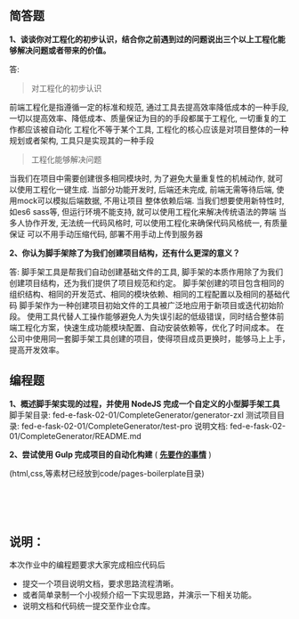 ## 简答题

**1、谈谈你对工程化的初步认识，结合你之前遇到过的问题说出三个以上工程化能够解决问题或者带来的价值。**

答:
> 对工程化的初步认识

前端工程化是指遵循一定的标准和规范, 通过工具去提高效率降低成本的一种手段,
一切以提高效率、降低成本、质量保证为目的的手段都属于工程化, 一切重复的工作都应该被自动化
工程化不等于某个工具, 工程化的核心应该是对项目整体的一种规划或者架构, 工具只是实现其的一种手段

> 工程化能够解决问题

当我们在项目中需要创建很多相同模块时, 为了避免大量重复性的机械动作, 就可以使用工程化一键生成.
当部分功能开发时, 后端还未完成, 前端无需等待后端, 使用mock可以模拟后端数据, 不用让项目 整体依赖后端.
当我们想要使用新特性时, 如es6 sass等, 但运行环境不能支持, 就可以使用工程化来解决传统语法的弊端
当多人协作开发, 无法统一代码风格时, 可以使用工程化来确保代码风格统一, 有质量保证
可以不用手动压缩代码, 部署不用手动上传到服务器
　

**2、你认为脚手架除了为我们创建项目结构，还有什么更深的意义？**

答:
脚手架工具是帮我们自动创建基础文件的工具, 脚手架的本质作用除了为我们创建项目结构，还为我们提供了项目规范和约定。
脚手架创建的项目包含相同的组织结构、相同的开发范式、相同的模块依赖、相同的工程配置以及相同的基础代码
脚手架作为一种创建项目初始文件的工具被广泛地应用于新项目或迭代初始阶段。
使用工具代替人工操作能够避免人为失误引起的低级错误，同时结合整体前端工程化方案，快速生成功能模块配置、自动安装依赖等，优化了时间成本。
在公司中使用同一套脚手架工具创建的项目，使得项目成员更换时，能够马上上手，提高开发效率。


## 编程题

**1、概述脚手架实现的过程，并使用 NodeJS 完成一个自定义的小型脚手架工具**
脚手架目录: fed-e-fask-02-01/CompleteGenerator/generator-zxl
测试项目目录: fed-e-fask-02-01/CompleteGenerator/test-pro
说明文档: fed-e-fask-02-01/CompleteGenerator/README.md


**2、尝试使用 Gulp 完成项目的自动化构建**  ( **[先要作的事情](https://gitee.com/lagoufed/fed-e-questions/blob/master/part2/%E4%B8%8B%E8%BD%BD%E5%8C%85%E6%98%AF%E5%87%BA%E9%94%99%E7%9A%84%E8%A7%A3%E5%86%B3%E6%96%B9%E5%BC%8F.md)** )

(html,css,等素材已经放到code/pages-boilerplate目录)

　

　

## 说明：

本次作业中的编程题要求大家完成相应代码后

- 提交一个项目说明文档，要求思路流程清晰。
- 或者简单录制一个小视频介绍一下实现思路，并演示一下相关功能。
- 说明文档和代码统一提交至作业仓库。